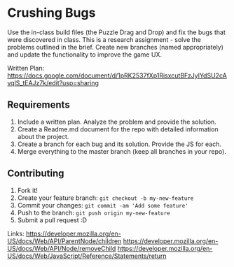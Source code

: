 # Crushing Bugs
Use the in-class build files (the Puzzle Drag and Drop) and fix the bugs that were discovered in class. This is a research assignment - solve the problems outlined in the brief.
Create new branches (named appropriately) and update the functionality to improve the game UX.

Written Plan: https://docs.google.com/document/d/1pRK2537fXp1RisxcutBFzJylYdSU2cAvqlS_tEAJz7k/edit?usp=sharing


## Requirements
1. Include a written plan. Analyze the problem and provide the solution.
2. Create a Readme.md document for the repo with detailed information about the project.
3. Create a branch for each bug and its solution. Provide the JS for each.
4. Merge everything to the master branch (keep all branches in your repo).



## Contributing

1. Fork it!
2. Create your feature branch: `git checkout -b my-new-feature`
3. Commit your changes: `git commit -am 'Add some feature'`
4. Push to the branch: `git push origin my-new-feature`
5. Submit a pull request :D


Links:
https://developer.mozilla.org/en-US/docs/Web/API/ParentNode/children
https://developer.mozilla.org/en-US/docs/Web/API/Node/removeChild
https://developer.mozilla.org/en-US/docs/Web/JavaScript/Reference/Statements/return
